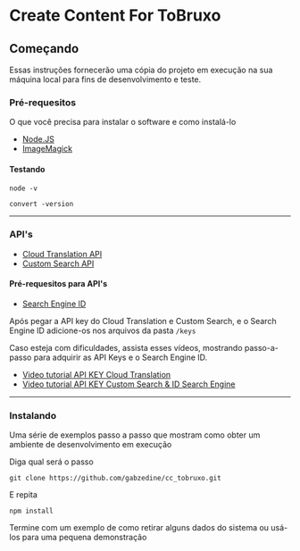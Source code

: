 # Create Content For ToBruxo

## Começando

Essas instruções fornecerão uma cópia do projeto em execução na sua máquina local para fins de desenvolvimento e teste.

### Pré-requesitos

O que você precisa para instalar o software e como instalá-lo
* [Node.JS](https://nodejs.org/en/)
* [ImageMagick](https://imagemagick.org/)


#### Testando
````
node -v
````
````
convert -version
````
------
### API's
* [Cloud Translation API](https://cloud.google.com/translate/docs/reference/rest/)
* [Custom Search API](https://developers.google.com/custom-search/v1/overview)

#### Pré-requesitos para API's
* [Search Engine ID](https://cse.google.com/cse/all)

Após pegar a API key do Cloud Translation e Custom Search, e o Search Engine ID adicione-os nos arquivos da pasta ```/keys```

Caso esteja com dificuldades, assista esses vídeos, mostrando passo-a-passo para adquirir as API Keys e o Search Engine ID.
* [Video tutorial API KEY Cloud Translation](https://cloud.google.com/translate/docs/reference/rest/)
* [Video tutorial API KEY Custom Search & ID Search Engine](https://developers.google.com/custom-search/v1/overview)

------
### Instalando

Uma série de exemplos passo a passo que mostram como obter um ambiente de desenvolvimento em execução

Diga qual será o passo

````
git clone https://github.com/gabzedine/cc_tobruxo.git
````

E repita

````
npm install
````

Termine com um exemplo de como retirar alguns dados do sistema ou usá-los para uma pequena demonstração
